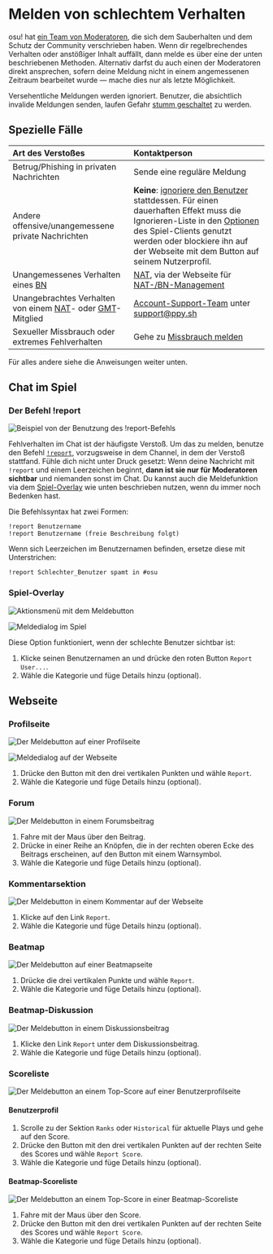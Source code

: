 <!--Translate button texts and add german images will come another time-->

# Melden von schlechtem Verhalten<!--Schlechtes Verhalten melden?-->

osu! hat [ein Team von Moderatoren](/wiki/People/Global_Moderation_Team), die sich dem Sauberhalten und dem Schutz der Community verschrieben haben. Wenn dir regelbrechendes Verhalten oder anstößiger Inhalt auffällt, dann melde es über eine der unten beschriebenen Methoden. Alternativ darfst du auch einen der Moderatoren direkt ansprechen, sofern deine Meldung nicht in einem angemessenen Zeitraum bearbeitet wurde — mache dies nur als letzte Möglichkeit.

Versehentliche Meldungen werden ignoriert. Benutzer, die absichtlich invalide Meldungen senden, laufen Gefahr [stumm geschaltet](/wiki/Silence) zu werden.

## Spezielle Fälle

| Art des Verstoßes | Kontaktperson |
| :-- | :-- |
| Betrug/Phishing in privaten Nachrichten | Sende eine reguläre Meldung |
| Andere offensive/unangemessene private Nachrichten | **Keine**: [ignoriere den Benutzer](/wiki/Client/Interface/Chat_console#liste-an-chatbefehlen) stattdessen. Für einen dauerhaften Effekt muss die Ignorieren-Liste in den [Optionen](/wiki/Client/Options) des Spiel-Clients genutzt werden oder blockiere ihn auf der Webseite mit dem Button auf seinem Nutzerprofil. |
| Unangemessenes Verhalten eines [BN](/wiki/People/Beatmap_Nominators) | [NAT](/wiki/People/Nomination_Assessment_Team), via der Webseite für [NAT-/BN-Management](https://bn.mappersguild.com/reports) |
| Unangebrachtes Verhalten von einem [NAT](/wiki/People/Nomination_Assessment_Team)- oder [GMT](/wiki/People/Global_Moderation_Team)-Mitglied | [Account-Support-Team](/wiki/People/Account_support_team) unter [support@ppy.sh](mailto:support@ppy.sh) |
| Sexueller Missbrauch oder extremes Fehlverhalten | Gehe zu [Missbrauch melden](/wiki/Reporting_bad_behaviour/Abuse) |

Für alles andere siehe die Anweisungen weiter unten.

## Chat im Spiel

### Der Befehl !report

![](img/report-command.jpg "Beispiel von der Benutzung des !report-Befehls")

Fehlverhalten im Chat ist der häufigste Verstoß. Um das zu melden, benutze den Befehl [`!report`](https://osu.ppy.sh/community/forums/topics/34843), vorzugsweise in dem Channel, in dem der Verstoß stattfand. Fühle dich nicht unter Druck gesetzt: Wenn deine Nachricht mit `!report` und einem Leerzeichen beginnt, **dann ist sie nur für Moderatoren sichtbar** und niemanden sonst im Chat. Du kannst auch die Meldefunktion via dem [Spiel-Overlay](#spiel-overlay) wie unten beschrieben nutzen, wenn du immer noch Bedenken hast.

Die Befehlssyntax hat zwei Formen:

```
!report Benutzername
!report Benutzername (freie Beschreibung folgt)
```

Wenn sich Leerzeichen im Benutzernamen befinden, ersetze diese mit Unterstrichen:

```
!report Schlechter_Benutzer spamt in #osu
```

### Spiel-Overlay

![](img/report-user-1.png "Aktionsmenü mit dem Meldebutton")

![](img/report-user-2.png "Meldedialog im Spiel")

Diese Option funktioniert, wenn der schlechte Benutzer sichtbar ist:

1. Klicke seinen Benutzernamen an und drücke den roten Button `Report User...`.
2. Wähle die Kategorie und füge Details hinzu (optional).

## Webseite

### Profilseite

![](img/report-user-profile.png "Der Meldebutton auf einer Profilseite")

![](img/report-user-web.png "Meldedialog auf der Webseite")

1. Drücke den Button mit den drei vertikalen Punkten und wähle `Report`.
2. Wähle die Kategorie und füge Details hinzu (optional).

### Forum

![](img/report-user-forum.png "Der Meldebutton in einem Forumsbeitrag")

1. Fahre mit der Maus über den Beitrag.
2. Drücke in einer Reihe an Knöpfen, die in der rechten oberen Ecke des Beitrags erscheinen, auf den Button mit einem Warnsymbol.
3. Wähle die Kategorie und füge Details hinzu (optional).

### Kommentarsektion

![](img/report-user-comment.png "Der Meldebutton in einem Kommentar auf der Webseite")

1. Klicke auf den Link `Report`.
2. Wähle die Kategorie und füge Details hinzu (optional).

### Beatmap

![](img/report-beatmap.png "Der Meldebutton auf einer Beatmapseite")

1. Drücke die drei vertikalen Punkte und wähle `Report`.
2. Wähle die Kategorie und füge Details hinzu (optional).

### Beatmap-Diskussion

![](img/report-user-discussion.png "Der Meldebutton in einem Diskussionsbeitrag")

1. Klicke den Link `Report` unter dem Diskussionsbeitrag.
2. Wähle die Kategorie und füge Details hinzu (optional).

### Scoreliste

![](img/report-score-user.png "Der Meldebutton an einem Top-Score auf einer Benutzerprofilseite")

#### Benutzerprofil

1. Scrolle zu der Sektion `Ranks` oder `Historical` für aktuelle Plays und gehe auf den Score.
2. Drücke den Button mit den drei vertikalen Punkten auf der rechten Seite des Scores und wähle `Report Score`.
3. Wähle die Kategorie und füge Details hinzu (optional).

#### Beatmap-Scoreliste

![](img/report-score-beatmap.png "Der Meldebutton an einem Top-Score in einer Beatmap-Scoreliste")

1. Fahre mit der Maus über den Score.
2. Drücke den Button mit den drei vertikalen Punkten auf der rechten Seite des Scores und wähle `Report Score`.
3. Wähle die Kategorie und füge Details hinzu (optional).
